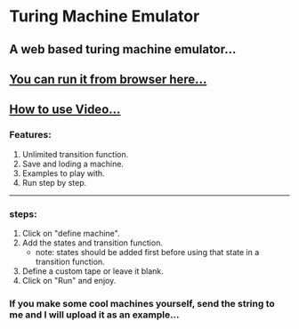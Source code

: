 # Turing Machine Emulator

## A web based turing machine emulator...

## [You can run it from browser here...](https://n7k5.github.io/Turing-Machine-Emulator/ "Turing machine emulator")

## [How to use Video...](https://youtu.be/2G8WdhRxIH4 "How to use The emulator")


### Features:
1. Unlimited transition function.
2. Save and loding a machine.
3. Examples to play with.
4. Run step by step.

---


### steps:
1. Click on "define machine".
2. Add the states and transition function.
    * note: states should be added first before using that state in a transition function.
3. Define a custom tape or leave it blank.
4. Click on "Run" and enjoy.

### If you make some cool machines yourself, send the string to me and I will upload it as an example...
